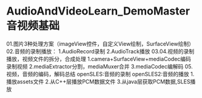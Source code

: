 # AudioAndVideoLearn_DemoMaster 音视频基础
   01.图片3种处理方案（imageView控件，自定义View绘制，SurfaceView绘制）
   02.音频的录制播放：
		1.AudioRecord录制
		2.AudioTrack播放
   03.04.视频的录制播放，视频文件的拆分，合成处理
		1.camera+SurfaceView+mediaCodec编码 录制视频
		2.mediaExtractor分割，mediaMuxer合并
		3.mediaCodec编解码
   05.视频，音频的编码，解码总结
   openSLES:音频的录制
   openSLES2:音频的播放
	    1.播放assets文件
	    2.从C++层播放PCM数据文件
        3.从java层获取PCM数据,SLES播放

